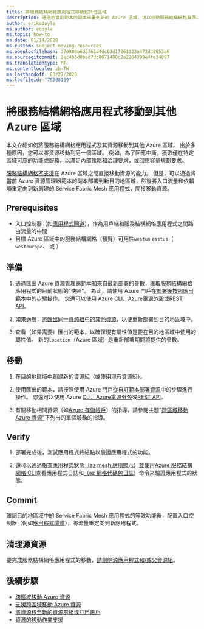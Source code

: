 ```yaml
---
title: 將服務結構網格應用程式移動到其他區域
description: 通過將當前範本的副本部署到新的 Azure 區域，可以移動服務結構網格資源。
author: erikadoyle
ms.author: edoyle
ms.topic: how-to
ms.date: 01/14/2020
ms.custom: subject-moving-resources
ms.openlocfilehash: 376808a6d8f61d4dc03d17061323a473d48053a6
ms.sourcegitcommit: 2ec4b3d0bad7dc0071400c2a2264399e4fe34897
ms.translationtype: MT
ms.contentlocale: zh-TW
ms.lasthandoff: 03/27/2020
ms.locfileid: "76908159"
---
```

# <a name="move-a-service-fabric-mesh-application-to-another-azure-region"></a>將服務結構網格應用程式移動到其他 Azure 區域

本文介紹如何將服務結構網格應用程式及其資源移動到其他 Azure 區域。 出於多種原因，您可以將資源移動到另一個區域。 例如，為了回應中斷，獲取僅在特定區域可用的功能或服務，以滿足內部策略和治理要求，或回應容量規劃要求。

 [服務結構網格不支援](../azure-resource-manager/management/region-move-support.md#microsoftservicefabricmesh)在 Azure 區域之間直接移動資源的能力。 但是，可以通過將當前 Azure 資源管理器範本的副本部署到新目的地區域，然後將入口流量和依賴項重定向到新創建的 Service Fabric Mesh 應用程式，間接移動資源。

## <a name="prerequisites"></a>Prerequisites

* 入口控制器（如[應用程式閘道](https://docs.microsoft.com/azure/application-gateway/)），作為用戶端和服務結構網格應用程式之間路由流量的中間
* 目標 Azure 區域中的服務結構網格（預覽）可用性`westus` `eastus`（ `westeurope`、 或 ）

## <a name="prepare"></a>準備

1. 通過匯出 Azure 資源管理器範本和來自最新部署的參數，獲取服務結構網格應用程式的目前狀態的"快照"。 為此，請使用 Azure 門戶在[部署後按照匯出範本](../azure-resource-manager/templates/export-template-portal.md#export-template-after-deployment)中的步驟操作。 您還可以使用 Azure [CLI、Azure](../azure-resource-manager/management/manage-resource-groups-cli.md#export-resource-groups-to-templates)[電源外殼](../azure-resource-manager/management/manage-resource-groups-powershell.md#export-resource-groups-to-templates)或[REST API](https://docs.microsoft.com/rest/api/resources/resourcegroups/exporttemplate)。

2. 如果適用，[將匯出同一資源組中的其他資源](https://docs.microsoft.com/azure/azure-resource-manager/templates/export-template-portal#export-template-from-a-resource-group)，以便重新部署到目的地區域中。

3. 查看（如果需要）匯出的範本，以確保現有屬性值是要在目的地區域中使用的屬性值。 新的`location`（Azure 區域）是重新部署期間將提供的參數。

## <a name="move"></a>移動

1. 在目的地區域中創建新的資源組（或使用現有資源組）。

2. 使用匯出的範本，請按照使用 Azure 門戶[從自訂範本部署資源](https://docs.microsoft.com/azure/azure-resource-manager/templates/deploy-portal#deploy-resources-from-custom-template)中的步驟進行操作。 您還可以使用 Azure [CLI、Azure](https://docs.microsoft.com/azure/azure-resource-manager/templates/deploy-cli)[電源外殼](https://docs.microsoft.com/azure/azure-resource-manager/templates/deploy-powershell)或[REST API](https://docs.microsoft.com/azure/azure-resource-manager/templates/deploy-rest)。

3. 有關移動相關資源（如[Azure 存儲帳戶](../storage/common/storage-account-move.md)）的指導，請參閱主題"[跨區域移動 Azure 資源"](../azure-resource-manager/management/move-region.md)下列出的單個服務的指導。

## <a name="verify"></a>Verify

1. 部署完成後，測試應用程式終結點以驗證應用程式的功能。

2. 還可以通過檢查應用程式狀態[（az mesh 應用顯示](https://docs.microsoft.com/cli/azure/ext/mesh/mesh/app?view=azure-cli-latest#ext-mesh-az-mesh-app-show)）並使用[Azure 服務結構網格 CLI](https://docs.microsoft.com/azure/service-fabric-mesh/service-fabric-mesh-quickstart-deploy-container#set-up-service-fabric-mesh-cli)查看應用程式日誌和[（az 網格代碼包日誌](https://docs.microsoft.com/cli/azure/ext/mesh/mesh/code-package-log?view=azure-cli-latest)）命令來驗證應用程式的狀態。

## <a name="commit"></a>Commit

確認目的地區域中的 Service Fabric Mesh 應用程式的等效功能後，配置入口控制器（例如[應用程式閘道](../application-gateway/redirect-overview.md)），將流量重定向到新應用程式。

## <a name="clean-up-source-resources"></a>清理源資源

要完成服務結構網格應用程式的移動，[請刪除源應用程式和/或父資源組](../azure-resource-manager/management/delete-resource-group.md)。

## <a name="next-steps"></a>後續步驟

* [跨區域移動 Azure 資源](../azure-resource-manager/management/move-region.md)
* [支援跨區域移動 Azure 資源](../azure-resource-manager/management/region-move-support.md)
* [將資源移至新的資源群組或訂用帳戶](../azure-resource-manager/management/move-resource-group-and-subscription.md)
* [資源的移動作業支援](../azure-resource-manager/management/move-support-resources.md
)

